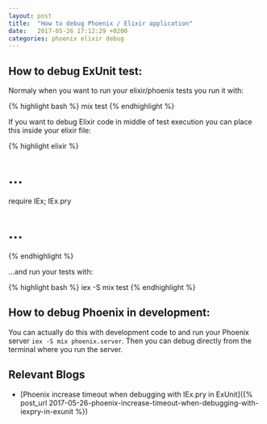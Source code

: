```yaml
---
layout: post
title:  "How to debug Phoenix / Elixir application"
date:   2017-05-26 17:12:29 +0200
categories: phoenix elixir debug
---
```


## How to debug ExUnit test:

Normaly when you want to run your elixir/phoenix tests you run it with:

{% highlight bash %}
mix test
{% endhighlight %}

If you want to debug Elixir code in middle of test execution you can place
this inside your elixir file:

{% highlight elixir %}
# ...
require IEx; IEx.pry
# ...
{% endhighlight %}

...and run your tests with:

{% highlight bash %}
iex -S mix test
{% endhighlight %}


## How to debug Phoenix in development:

You can actually do this with development code to and run your
Phoenix server `iex -S mix phoenix.server`. Then you can debug
directly from the terminal where you run the server.

## Relevant Blogs

*  [Phoenix increase timeout when debugging with IEx.pry in ExUnit]({% post_url 2017-05-26-phoenix-increase-timeout-when-debugging-with-iexpry-in-exunit %})
